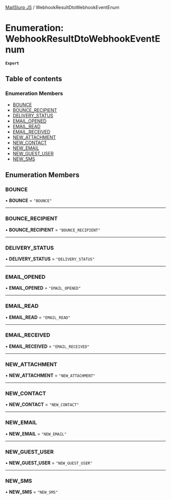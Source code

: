 [MailSlurp JS](../README.md) / WebhookResultDtoWebhookEventEnum

# Enumeration: WebhookResultDtoWebhookEventEnum

**`Export`**

## Table of contents

### Enumeration Members

- [BOUNCE](WebhookResultDtoWebhookEventEnum.md#bounce)
- [BOUNCE\_RECIPIENT](WebhookResultDtoWebhookEventEnum.md#bounce_recipient)
- [DELIVERY\_STATUS](WebhookResultDtoWebhookEventEnum.md#delivery_status)
- [EMAIL\_OPENED](WebhookResultDtoWebhookEventEnum.md#email_opened)
- [EMAIL\_READ](WebhookResultDtoWebhookEventEnum.md#email_read)
- [EMAIL\_RECEIVED](WebhookResultDtoWebhookEventEnum.md#email_received)
- [NEW\_ATTACHMENT](WebhookResultDtoWebhookEventEnum.md#new_attachment)
- [NEW\_CONTACT](WebhookResultDtoWebhookEventEnum.md#new_contact)
- [NEW\_EMAIL](WebhookResultDtoWebhookEventEnum.md#new_email)
- [NEW\_GUEST\_USER](WebhookResultDtoWebhookEventEnum.md#new_guest_user)
- [NEW\_SMS](WebhookResultDtoWebhookEventEnum.md#new_sms)

## Enumeration Members

### BOUNCE

• **BOUNCE** = ``"BOUNCE"``

___

### BOUNCE\_RECIPIENT

• **BOUNCE\_RECIPIENT** = ``"BOUNCE_RECIPIENT"``

___

### DELIVERY\_STATUS

• **DELIVERY\_STATUS** = ``"DELIVERY_STATUS"``

___

### EMAIL\_OPENED

• **EMAIL\_OPENED** = ``"EMAIL_OPENED"``

___

### EMAIL\_READ

• **EMAIL\_READ** = ``"EMAIL_READ"``

___

### EMAIL\_RECEIVED

• **EMAIL\_RECEIVED** = ``"EMAIL_RECEIVED"``

___

### NEW\_ATTACHMENT

• **NEW\_ATTACHMENT** = ``"NEW_ATTACHMENT"``

___

### NEW\_CONTACT

• **NEW\_CONTACT** = ``"NEW_CONTACT"``

___

### NEW\_EMAIL

• **NEW\_EMAIL** = ``"NEW_EMAIL"``

___

### NEW\_GUEST\_USER

• **NEW\_GUEST\_USER** = ``"NEW_GUEST_USER"``

___

### NEW\_SMS

• **NEW\_SMS** = ``"NEW_SMS"``
